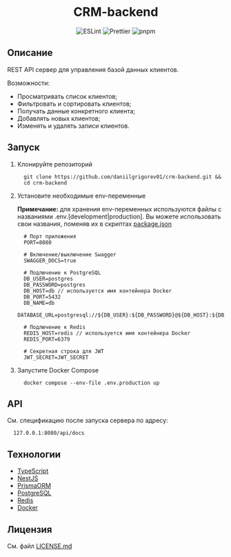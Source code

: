 <h1 align="center">CRM-backend</h1>

<div align="center">
  <img alt="ESLint" src="https://img.shields.io/badge/ESLint-4b3263?style=flat&logo=eslint&logoColor=white">
  <img alt="Prettier" src="https://img.shields.io/badge/Prettier-3658a5?style=flat&logo=prettier&logoColor=f7b93e">
  <img alt="pnpm" src="https://img.shields.io/badge/pnpm-f69220?style=flat&logo=pnpm&logoColor=white">
</div>

## Описание

REST API сервер для управления базой данных клиентов.

Возможности:

- Просматривать список клиентов;
- Фильтровать и сортировать клиентов;
- Получать данные конкретного клиента;
- Добавлять новых клиентов;
- Изменять и удалять записи клиентов.

## Запуск

1. Клонируйте репозиторий

   ```
     git clone https://github.com/daniilgrigorev01/crm-backend.git &&
     cd crm-backend
   ```

2. Установите необходимые env-переменные

   **Примечание:** для хранения env-переменных используются файлы с названиями .env.[development|production].
   Вы можете использовать свои названия, поменяв их в скриптах [package.json](package.json)

   ```
     # Порт приложения
     PORT=8080

     # Включение/выключение Swagger
     SWAGGER_DOCS=true

     # Подлючение к PostgreSQL
     DB_USER=postgres
     DB_PASSWORD=postgres
     DB_HOST=db // используется имя контейнера Docker
     DB_PORT=5432
     DB_NAME=db
     DATABASE_URL=postgresql://${DB_USER}:${DB_PASSWORD}@${DB_HOST}:${DB_PORT}/${DB_NAME}

     # Подлючение к Redis
     REDIS_HOST=redis // используется имя контейнера Docker
     REDIS_PORT=6379

     # Секретная строка для JWT
     JWT_SECRET=JWT_SECRET
   ```

3. Запустите Docker Compose

   ```
     docker compose --env-file .env.production up
   ```

## API

См. спецификацию после запуска сервера по адресу:

```
  127.0.0.1:8080/api/docs
```

## Технологии

- [TypeScript](https://www.typescriptlang.org/)
- [NestJS](https://nestjs.com/)
- [PrismaORM](https://www.prisma.io/orm)
- [PostgreSQL](https://www.postgresql.org/)
- [Redis](https://redis.io/)
- [Docker](https://www.docker.com/)

## Лицензия

См. файл [LICENSE.md](LICENSE.md)
